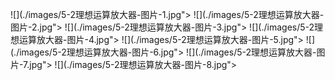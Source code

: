 ﻿![](./images/5-2理想运算放大器-图片-1.jpg"></div>
![](./images/5-2理想运算放大器-图片-2.jpg"></div>
![](./images/5-2理想运算放大器-图片-3.jpg"></div>
![](./images/5-2理想运算放大器-图片-4.jpg"></div>
![](./images/5-2理想运算放大器-图片-5.jpg"></div>
![](./images/5-2理想运算放大器-图片-6.jpg"></div>
![](./images/5-2理想运算放大器-图片-7.jpg"></div>
![](./images/5-2理想运算放大器-图片-8.jpg"></div>
